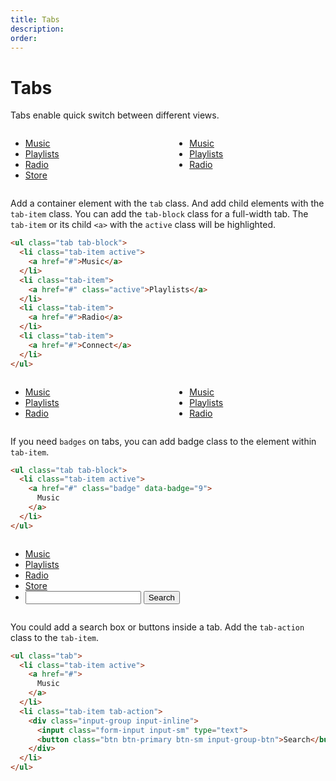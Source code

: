 ```yaml
---
title: Tabs
description: 
order: 
---
```


# Tabs

Tabs enable quick switch between different views.

 
<div class="vp-raw docs-demo columns">
  <div class="column col-6 col-sm-12">
    <ul class="tab">
      <li class="tab-item active"><a href="#tabs">Music</a></li>
      <li class="tab-item"><a href="#tabs">Playlists</a></li>
      <li class="tab-item"><a href="#tabs">Radio</a></li>
      <li class="tab-item"><a href="#tabs">Store</a></li>
    </ul>
  </div>
  <div class="column col-6 col-sm-12">
    <ul class="tab tab-block">
      <li class="tab-item active"><a href="#tabs">Music</a></li>
      <li class="tab-item"><a href="#tabs">Playlists</a></li>
      <li class="tab-item"><a href="#tabs">Radio</a></li>
    </ul>
  </div>
</div>

Add a container element with the `tab` class. And add child elements with the `tab-item` class. You can add the `tab-block` class for a full-width tab. The `tab-item` or its child `<a>` with the `active` class will be highlighted.

```html
<ul class="tab tab-block">
  <li class="tab-item active">
    <a href="#">Music</a>
  </li>
  <li class="tab-item">
    <a href="#" class="active">Playlists</a>
  </li>
  <li class="tab-item">
    <a href="#">Radio</a>
  </li>
  <li class="tab-item">
    <a href="#">Connect</a>
  </li>
</ul>

```

 
<div class="vp-raw docs-demo columns">
  <div class="column col-sm-12">
    <ul class="tab">
      <li class="tab-item active"><a class="badge" href="#tabs" data-badge="999">Music</a></li>
      <li class="tab-item"><a href="#tabs">Playlists</a></li>
      <li class="tab-item"><a href="#tabs">Radio</a></li>
    </ul>
  </div>
  <div class="column col-sm-12">
    <ul class="tab tab-block">
      <li class="tab-item active"><a class="badge" href="#tabs" data-badge="9">Music</a></li>
      <li class="tab-item"><a class="badge" href="#tabs" data-badge="99">Playlists</a></li>
      <li class="tab-item"><a href="#tabs">Radio</a></li>
    </ul>
  </div>
</div>

If you need `badges` on tabs, you can add badge class to the element within `tab-item`.

```html
<ul class="tab tab-block">
  <li class="tab-item active">
    <a href="#" class="badge" data-badge="9">
      Music
    </a>
  </li>
</ul>

```

 
<div class="vp-raw docs-demo columns">
  <div class="column col-12">
    <ul class="tab">
      <li class="tab-item active"><a href="#tabs">Music<span class="btn btn-clear"></span></a></li>
      <li class="tab-item"><a href="#tabs">Playlists</a></li>
      <li class="tab-item"><a href="#tabs">Radio</a></li>
      <li class="tab-item"><a href="#tabs">Store</a></li>
      <li class="tab-item tab-action">
        <div class="input-group input-inline">
          <input class="form-input input-sm" type="text">
          <button class="btn btn-primary btn-sm input-group-btn">Search</button>
        </div>
      </li>
    </ul>
  </div>
</div>

 You could add a search box or buttons inside a tab. Add the `tab-action` class to the `tab-item`.

```html
<ul class="tab">
  <li class="tab-item active">
    <a href="#">
      Music
    </a>
  </li>
  <li class="tab-item tab-action">
    <div class="input-group input-inline">
      <input class="form-input input-sm" type="text">
      <button class="btn btn-primary btn-sm input-group-btn">Search</button>
    </div>
  </li>
</ul>
```
